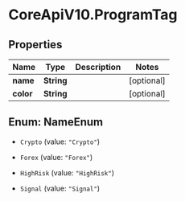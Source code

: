 # CoreApiV10.ProgramTag

## Properties
Name | Type | Description | Notes
------------ | ------------- | ------------- | -------------
**name** | **String** |  | [optional] 
**color** | **String** |  | [optional] 


<a name="NameEnum"></a>
## Enum: NameEnum


* `Crypto` (value: `"Crypto"`)

* `Forex` (value: `"Forex"`)

* `HighRisk` (value: `"HighRisk"`)

* `Signal` (value: `"Signal"`)




